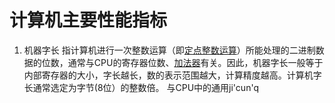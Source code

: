 


# 计算机主要性能指标
1. 机器字长
指计算机进行一次整数运算（即[定点整数运算](https://zhida.zhihu.com/search?content_id=165966123&content_type=Article&match_order=1&q=%E5%AE%9A%E7%82%B9%E6%95%B4%E6%95%B0%E8%BF%90%E7%AE%97&zd_token=eyJhbGciOiJIUzI1NiIsInR5cCI6IkpXVCJ9.eyJpc3MiOiJ6aGlkYV9zZXJ2ZXIiLCJleHAiOjE3NTE0NjI4NjgsInEiOiLlrprngrnmlbTmlbDov5DnrpciLCJ6aGlkYV9zb3VyY2UiOiJlbnRpdHkiLCJjb250ZW50X2lkIjoxNjU5NjYxMjMsImNvbnRlbnRfdHlwZSI6IkFydGljbGUiLCJtYXRjaF9vcmRlciI6MSwiemRfdG9rZW4iOm51bGx9.4n5moP_mhEiIOJYwQIJSmZReYTnq8g--w9gpiDiW4Ok&zhida_source=entity)）所能处理的二进制数据的位数，通常与CPU的寄存器位数、[加法器](https://zhida.zhihu.com/search?content_id=165966123&content_type=Article&match_order=1&q=%E5%8A%A0%E6%B3%95%E5%99%A8&zd_token=eyJhbGciOiJIUzI1NiIsInR5cCI6IkpXVCJ9.eyJpc3MiOiJ6aGlkYV9zZXJ2ZXIiLCJleHAiOjE3NTE0NjI4NjgsInEiOiLliqDms5XlmagiLCJ6aGlkYV9zb3VyY2UiOiJlbnRpdHkiLCJjb250ZW50X2lkIjoxNjU5NjYxMjMsImNvbnRlbnRfdHlwZSI6IkFydGljbGUiLCJtYXRjaF9vcmRlciI6MSwiemRfdG9rZW4iOm51bGx9.-rJhZWUJTNnPtbs0McSUHituXNzTR-wOKTD49zEmv4c&zhida_source=entity)有关。因此，机器字长一般等于内部寄存器的大小，字长越长，数的表示范围越大，计算精度越高。计算机字长通常选定为字节(8位）的整数倍。
与CPU中的通用ji'cun'q
<!--stackedit_data:
eyJoaXN0b3J5IjpbODgyNTI1MjIzLDEyNjU5OTQ3NTJdfQ==
-->